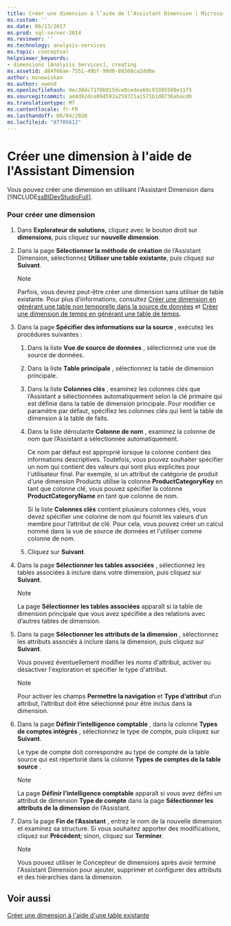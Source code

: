 ```yaml
---
title: Créer une dimension à l’aide de l’Assistant Dimension | Microsoft Docs
ms.custom: ''
ms.date: 06/13/2017
ms.prod: sql-server-2014
ms.reviewer: ''
ms.technology: analysis-services
ms.topic: conceptual
helpviewer_keywords:
- dimensions [Analysis Services], creating
ms.assetid: d84f66ae-7551-49bf-99d0-88368ca2dd0e
author: minewiskan
ms.author: owend
ms.openlocfilehash: 9ec38dc7170b915dce0cedea60c93385560e11f5
ms.sourcegitcommit: ad4d92dce894592a259721a1571b1d8736abacdb
ms.translationtype: MT
ms.contentlocale: fr-FR
ms.lasthandoff: 08/04/2020
ms.locfileid: "87705612"
---
```

# <a name="create-a-dimension-using-the-dimension-wizard"></a>Créer une dimension à l'aide de l'Assistant Dimension
  Vous pouvez créer une dimension en utilisant l'Assistant Dimension dans [!INCLUDE[ssBIDevStudioFull](../../includes/ssbidevstudiofull-md.md)].  
  
### <a name="to-create-a-new-dimension"></a>Pour créer une dimension  
  
1.  Dans **Explorateur de solutions**, cliquez avec le bouton droit sur **dimensions**, puis cliquez sur **nouvelle dimension**.  
  
2.  Dans la page **Sélectionner la méthode de création** de l’Assistant Dimension, sélectionnez **Utiliser une table existante**, puis cliquez sur **Suivant**.  
  
    > [!NOTE]  
    >  Parfois, vous devrez peut-être créer une dimension sans utiliser de table existante. Pour plus d’informations, consultez [Créer une dimension en générant une table non temporelle dans la source de données](create-a-dimension-by-generating-a-non-time-table-in-the-data-source.md) et [Créer une dimension de temps en générant une table de temps](create-a-time-dimension-by-generating-a-time-table.md).  
  
3.  Dans la page **Spécifier des informations sur la source** , exécutez les procédures suivantes :  
  
    1.  Dans la liste **Vue de source de données** , sélectionnez une vue de source de données.  
  
    2.  Dans la liste **Table principale** , sélectionnez la table de dimension principale.  
  
    3.  Dans la liste **Colonnes clés** , examinez les colonnes clés que l’Assistant a sélectionnées automatiquement selon la clé primaire qui est définie dans la table de dimension principale. Pour modifier ce paramètre par défaut, spécifiez les colonnes clés qui lient la table de dimension à la table de faits.  
  
    4.  Dans la liste déroulante **Colonne de nom** , examinez la colonne de nom que l’Assistant a sélectionnée automatiquement.  
  
         Ce nom par défaut est approprié lorsque la colonne contient des informations descriptives. Toutefois, vous pouvez souhaiter spécifier un nom qui contient des valeurs qui sont plus explicites pour l'utilisateur final. Par exemple, si un attribut de catégorie de produit d’une dimension Products utilise la colonne **ProductCategoryKey** en tant que colonne clé, vous pouvez spécifier la colonne **ProductCategoryName** en tant que colonne de nom.  
  
         Si la liste **Colonnes clés** contient plusieurs colonnes clés, vous devez spécifier une colonne de nom qui fournit les valeurs d’un membre pour l’attribut de clé. Pour cela, vous pouvez créer un calcul nommé dans la vue de source de données et l'utiliser comme colonne de nom.  
  
    5.  Cliquez sur **Suivant**.  
  
4.  Dans la page **Sélectionner les tables associées** , sélectionnez les tables associées à inclure dans votre dimension, puis cliquez sur **Suivant**.  
  
    > [!NOTE]  
    >  La page **Sélectionner les tables associées** apparaît si la table de dimension principale que vous avez spécifiée a des relations avec d’autres tables de dimension.  
  
5.  Dans la page **Sélectionner les attributs de la dimension** , sélectionnez les attributs associés à inclure dans la dimension, puis cliquez sur **Suivant**.  
  
     Vous pouvez éventuellement modifier les noms d'attribut, activer ou désactiver l'exploration et spécifier le type d'attribut.  
  
    > [!NOTE]  
    >  Pour activer les champs **Permettre la navigation** et **Type d’attribut** d’un attribut, l’attribut doit être sélectionné pour être inclus dans la dimension.  
  
6.  Dans la page **Définir l’intelligence comptable** , dans la colonne **Types de comptes intégrés** , sélectionnez le type de compte, puis cliquez sur **Suivant**.  
  
     Le type de compte doit correspondre au type de compte de la table source qui est répertorié dans la colonne **Types de comptes de la table source** .  
  
    > [!NOTE]  
    >  La page **Définir l’intelligence comptable** apparaît si vous avez défini un attribut de dimension **Type de compte** dans la page **Sélectionner les attributs de la dimension** de l’Assistant.  
  
7.  Dans la page **Fin de l’Assistant** , entrez le nom de la nouvelle dimension et examinez sa structure. Si vous souhaitez apporter des modifications, cliquez sur **Précédent**; sinon, cliquez sur **Terminer**.  
  
    > [!NOTE]  
    >  Vous pouvez utiliser le Concepteur de dimensions après avoir terminé l'Assistant Dimension pour ajouter, supprimer et configurer des attributs et des hiérarchies dans la dimension.  
  
## <a name="see-also"></a>Voir aussi  
 [Créer une dimension à l'aide d'une table existante](create-a-dimension-by-using-an-existing-table.md)  
  
  
